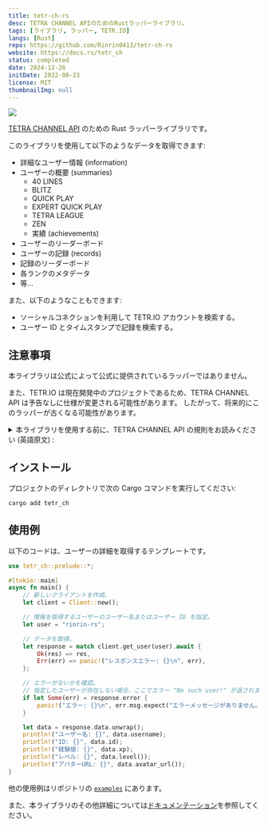```yaml
---
title: tetr-ch-rs
desc: TETRA CHANNEL APIのためのRustラッパーライブラリ。
tags: [ライブラリ, ラッパー, TETR.IO]
langs: [Rust]
repo: https://github.com/Rinrin0413/tetr-ch-rs
website: https://docs.rs/tetr_ch
status: completed
date: 2024-12-26
initDate: 2022-08-23
license: MIT
thumbnailImg: null
---
```


![ ](https://img.shields.io/github/v/release/Rinrin0413/tetr-ch-rs?label=%E6%9C%80%E6%96%B0%E3%83%90%E3%83%BC%E3%82%B8%E3%83%A7%E3%83%B3&style=flat-square)

[TETRA CHANNEL API](https://tetr.io/about/api) のための Rust ラッパーライブラリです。

このライブラリを使用して以下のようなデータを取得できます:

- 詳細なユーザー情報 (information)
- ユーザーの概要 (summaries)
	- 40 LINES
	- BLITZ
	- QUICK PLAY
	- EXPERT QUICK PLAY
	- TETRA LEAGUE
	- ZEN
	- 実績 (achievements)
- ユーザーのリーダーボード
- ユーザーの記録 (records)
- 記録のリーダーボード
- 各ランクのメタデータ
- 等...

また、以下のようなこともできます:

- ソーシャルコネクションを利用して TETR.IO アカウントを検索する。
- ユーザー ID とタイムスタンプで記録を検索する。

## 注意事項

本ライブラリは公式によって公式に提供されているラッパーではありません。

また、TETR.IO は現在開発中のプロジェクトであるため、TETRA CHANNEL API は予告なしに仕様が変更される可能性があります。
したがって、将来的にこのラッパーが古くなる可能性があります。

<details>
<summary>本ライブラリを使用する前に、TETRA CHANNEL API の規則をお読みください (英語原文) :</summary>
<div>

<br />

> Usage of the TETRA CHANNEL API does not require an account or bot account.
> Please do note that requests are logged. Some simple rules:
>
> - **Do not flood the API with requests.** This should be obvious, but just to be sure.
>   Please keep the amount of requests at a moderate rate - once a second should be fine for most cases, short bursts are OK.
>   Please consider other users!
> - **Honor caching data.** If a response indicates its cache will expire after 10 minutes,
>   please do not rerequest the data during that time, as the data should not change in that time,
>   assuming you are sending an `X-Session-ID` header.
> - **Send an `X-Session-ID` header** if you are often rerequesting the same datasets.
>   This not only assures the data you receive is consistent, it also helps reduce database calls on our side.
> - **Don't use a `X-Session-ID` header for requests that are not related.** That way, load balancing can function as expected.
> - **Do not use the API in ways that break the TETR.IO [Terms of Service](https://tetr.io/about/terms/).** Should be obvious.
>
> ― https://tetr.io/about/api

</div>
</details>

## インストール

プロジェクトのディレクトリで次の Cargo コマンドを実行してください:

```bash
cargo add tetr_ch
```

## 使用例

以下のコードは、ユーザーの詳細を取得するテンプレートです。

```rust
use tetr_ch::prelude::*;

#[tokio::main]
async fn main() {
    // 新しいクライアントを作成。
    let client = Client::new();

    // 情報を取得するユーザーのユーザー名またはユーザー ID を指定。
    let user = "rinrin-rs";

    // データを取得。
    let response = match client.get_user(user).await {
        Ok(res) => res,
        Err(err) => panic!("レスポンスエラー: {}\n", err),
    };

    // エラーがないかを確認。
	// 指定したユーザーが存在しない場合、ここでエラー "No such user!" が返されます。
    if let Some(err) = response.error {
        panic!("エラー: {}\n", err.msg.expect("エラーメッセージがありません。"));
    }

    let data = response.data.unwrap();
    println!("ユーザー名: {}", data.username);
    println!("ID: {}", data.id);
    println!("経験値: {}", data.xp);
    println!("レベル: {}", data.level());
    println!("アバターURL: {}", data.avatar_url());
}
```

他の使用例はリポジトリの [`examples`](https://github.com/Rinrin0413/tetr-ch-rs/blob/master/examples) にあります。

また、本ライブラリのその他詳細については[ドキュメンテーション](https://docs.rs/tetr_ch)を参照してください。

